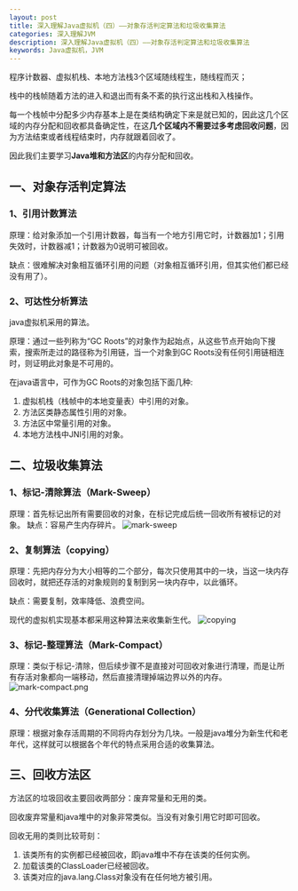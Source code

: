 ```yaml
---
layout: post
title: 深入理解Java虚拟机（四）——对象存活判定算法和垃圾收集算法
categories: 深入理解JVM
description: 深入理解Java虚拟机（四）——对象存活判定算法和垃圾收集算法
keywords: Java虚拟机，JVM
---
```


程序计数器、虚拟机栈、本地方法栈3个区域随线程生，随线程而灭；

栈中的栈帧随着方法的进入和退出而有条不紊的执行这出栈和入栈操作。

每一个栈帧中分配多少内存基本上是在类结构确定下来是就已知的，因此这几个区域的内存分配和回收都具备确定性，在这**几个区域内不需要过多考虑回收问题**，因为方法结束或者线程结束时，内存就跟着回收了。

因此我们主要学习**Java堆和方法区**的内存分配和回收。

## 一、对象存活判定算法

### 1、引用计数算法

原理：给对象添加一个引用计数器，每当有一个地方引用它时，计数器加1；引用失效时，计数器减1；计数器为0说明可被回收。

缺点：很难解决对象相互循环引用的问题（对象相互循环引用，但其实他们都已经没有用了）。

### 2、可达性分析算法

java虚拟机采用的算法。

原理：通过一些列称为“GC Roots”的对象作为起始点，从这些节点开始向下搜索，搜索所走过的路径称为引用链，当一个对象到GC Roots没有任何引用链相连时，则证明此对象是不可用的。

在java语言中，可作为GC Roots的对象包括下面几种:

1. 虚拟机栈（栈帧中的本地变量表）中引用的对象。
2. 方法区类静态属性引用的对象。
3. 方法区中常量引用的对象。
4. 本地方法栈中JNI引用的对象。

## 二、垃圾收集算法

### 1、标记-清除算法（Mark-Sweep）

原理：首先标记出所有需要回收的对象，在标记完成后统一回收所有被标记的对象。
缺点：容易产生内存碎片。
![mark-sweep](http://i.imgur.com/ZnJwuSm.png)

### 2、复制算法（copying）

原理：先把内存分为大小相等的二个部分，每次只使用其中的一块，当这一块内存回收时，就把还存活的对象规则的复制到另一块内存中，以此循环。

缺点：需要复制，效率降低、浪费空间。

现代的虚拟机实现基本都采用这种算法来收集新生代。
![copying](http://i.imgur.com/7ztzpX4.png)

### 3、标记-整理算法（Mark-Compact）

原理：类似于标记-清除，但后续步骤不是直接对可回收对象进行清理，而是让所有存活对象都向一端移动，然后直接清理掉端边界以外的内存。
![mark-compact.png](http://i.imgur.com/qwOaK4I.png)

### 4、分代收集算法（Generational Collection）

原理：根据对象存活周期的不同将内存划分为几块。一般是java堆分为新生代和老年代，这样就可以根据各个年代的特点采用合适的收集算法。

## 三、回收方法区

方法区的垃圾回收主要回收两部分：废弃常量和无用的类。

回收废弃常量和java堆中的对象非常类似。当没有对象引用它时即可回收。

回收无用的类则比较苛刻：

1. 该类所有的实例都已经被回收，即java堆中不存在该类的任何实例。
2. 加载该类的ClassLoader已经被回收。
3. 该类对应的java.lang.Class对象没有在任何地方被引用。